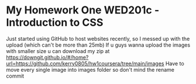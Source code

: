 # My Homework One WED201c - Introduction to CSS 
Just started using GitHub to host websites recently, so I messed up with the upload (which can't be more than 25mb) 
If u guys wanna upload the images with smaller size u can download my zip at https://downgit.github.io/#/home?url=https://github.com/kerry0805/hw1coursera/tree/main/images
Have to move every single image into images folder so don't mind the rename commit
